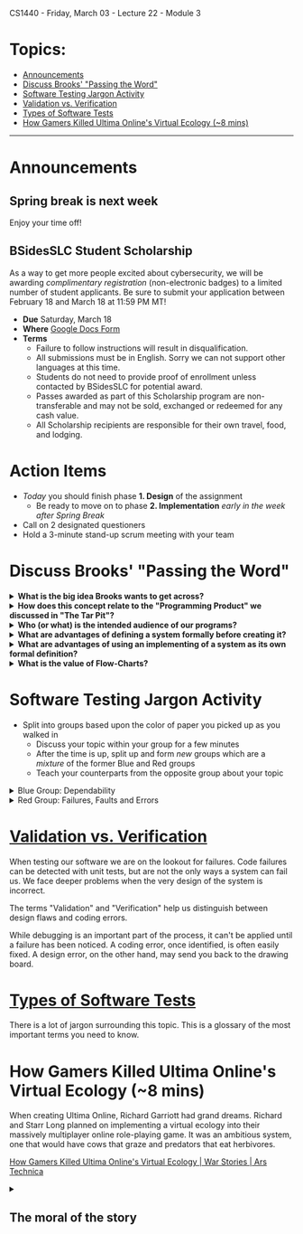 CS1440 - Friday, March 03 - Lecture 22 - Module 3

# Topics:
* [Announcements](#announcements)
* [Discuss Brooks' "Passing the Word"](#discuss-brooks-passing-the-word)
* [Software Testing Jargon Activity](#software-testing-jargon-activity)
* [Validation vs. Verification](#validation-vs-verification)
* [Types of Software Tests](#types-of-software-tests)
* [How Gamers Killed Ultima Online's Virtual Ecology (~8 mins)](#how-gamers-killed-ultima-onlines-virtual-ecology-8-mins)


------------------------------------------------------------
# Announcements

## Spring break is next week

Enjoy your time off!


## BSidesSLC Student Scholarship

As a way to get more people excited about cybersecurity, we will be awarding *complimentary registration* (non-electronic badges) to a limited number of student applicants. Be sure to submit your application between February 18 and March 18 at 11:59 PM MT!

*   **Due**   Saturday, March 18
*   **Where** [Google Docs Form](https://docs.google.com/forms/d/e/1FAIpQLScGA4stAQJASrG63AU-Ejh3Dl3T9GVuQvWp1LvpccDegsVTuw/viewform?mc_cid=f5a09fe30c&mc_eid=9b0796ddc7)
*   **Terms**
    - Failure to follow instructions will result in disqualification.
    - All submissions must be in English. Sorry we can not support other languages at this time.
    - Students do not need to provide proof of enrollment unless contacted by BSidesSLC for potential award. 
    - Passes awarded as part of this Scholarship program are non-transferable and may not be sold, exchanged or redeemed for any cash value.
    - All Scholarship recipients are responsible for their own travel, food, and lodging.


# Action Items

*   *Today* you should finish phase **1. Design** of the assignment
    *   Be ready to move on to phase **2. Implementation** *early in the week after Spring Break*
*	Call on 2 designated questioners
*	Hold a 3-minute stand-up scrum meeting with your team



# Discuss Brooks' "Passing the Word"

<details>
<summary><strong>What is the big idea Brooks wants to get across?</strong></summary>

*   Documentation is an important part of a healthy and complete programming
    product.
*   The manual should be written with the end-user in mind; Explain what the
    user will see, no more, no less

</details>


<details>
<summary><strong>How does this concept relate to the "Programming Product" we discussed in "The Tar Pit"?</strong></summary>

*   A program without a manual isn't a "Product"

</details>


<details>
<summary><strong>Who (or what) is the intended audience of our programs?</strong></summary>

*   People are, just as much as machines

</details>


<details>
<summary><strong>What are advantages of defining a system formally before creating it?</strong></summary>

*   System has a unified purpose, less rough edges
*   Some careful thought was spent on it

</details>

<details>
<summary><strong>What are advantages of using an implementing of a system as its own formal definition?</strong></summary>

*   Offers a final answer to obscure questions
*   Spend less time on documentation, more time on writing code

</details>

<details>
<summary><strong>What is the value of Flow-Charts?</strong></summary>

*   Despite being invented by real-life wizard John von Neumann, they lost much
    of their utility by the time structured programming languages were created
*   Despite their visual similarity, UML class diagrams *are not* flow-charts.
    *   A flow chart describes the flow of control in a running program.
    *   UML Class diagrams, apart from the distinction between dependency and
        associations, don't have too much to say about the runtime behavior of
        programs.

</details>



# Software Testing Jargon Activity

*   Split into groups based upon the color of paper you picked up as you walked in
    *   Discuss your topic within your group for a few minutes
    *   After the time is up, split up and form *new* groups which are a *mixture* of the former Blue and Red groups
    *   Teach your counterparts from the opposite group about your topic


<details>
<summary>Blue Group: Dependability</summary>

## [Software Dependability](../Testing_Software.md#software-dependability)

Laprie J.C. (1992) Dependability: Basic Concepts and Terminology. In: Laprie
J.C. (eds) Dependability: Basic Concepts and Terminology. Dependable Computing
and Fault-Tolerant Systems, vol 5. Springer, Vienna

> **Dependability** is defined as the trustworthiness of a computer system such
> that reliance can justifiably be placed on the service it delivers [Car 82].
> The service delivered by a system is its behavior as it is perceived by its
> user(s); a user is another system (human or physical) which interacts with
> the former.
>
> Depending on the application(s) intended for the system, different emphasis
> may be put on different facets of dependability, i.e. dependability may be
> viewed according to different, but complementary, properties, which enable
> the attributes of dependability to be defined:
>
> * with respect to the readiness for usage, dependable means **available**;
> * with respect to the continuity of service, dependable means **reliable**;
> * with respect to the avoidance of catastrophic consequences on the
>   environment, dependable means **safe**;
> * with respect to the prevention of unauthorized access and/or handling of
>   information, dependable means **secure**.


## Explain the following in your own words

0.  What does **available** mean to you?
    *   Usable in multiple ways
        *   If I can't use it, it's not available to me
        *   Undocumented code may be unavailable
        *   JS code isn't available to a Python user (you'd have to translate it first)
    *   downloaded & installed
    *   If the amazon cloud is down, that cloud app is **not** available
1.  Give an example of software that needs to be **available**
    *   Canvas
    *   Your OS
    *   Your browser
2.  How does **reliable** differ from **available**?
    *   Reliable code is consistent
    *   Reliable code must be consistently available
    *   Think of the uptime - how long does it run before crashing
3.  Devise an example illustrating the difference between **reliable** and **available**.
    *   If you're lactose intolerant, milk is always *available*, but you won't have a *reliable* experience if you drink it
4.  How does **safe** differ from **secure**?
    *   Safe software doesn't destroy things if/when it crashes
    *   Secure software keeps external bad actors out
    *   Secure software prevents unauthorized users from performing certain actions
5.  Devise an example illustrating the difference between **safe** and **secure**.
    *   If malware causes your *web browser* to crash, resulting in a minor inconvenience, it is **safe** but not **secure** (unauthorized user made it crash, but nothing was permanently damaged as a result).
    *   If malware causes your Bluetooth-connected *insulin pump* to crash, resulting in a trip to the ER, it is **unsafe** as well as **insecure**

</details>



<details>
<summary>Red Group: Failures, Faults and Errors</summary>

## [Failures vs. Faults vs. Errors](../Testing_Software.md#failures-vs-faults-vs-errors)

Laprie J.C. (1992) Dependability: Basic Concepts and Terminology. In: Laprie
J.C. (eds) Dependability: Basic Concepts and Terminology. Dependable Computing
and Fault-Tolerant Systems, vol 5. Springer, Vienna

> A system **failure** occurs when the delivered service no longer complies
> with the **specification**, the latter being an agreed description of the
> system's expected function and/or service.  An **error** is that part of the
> system state which is liable to lead to subsequent failure: an error
> affecting the service is an indication that a failure occurs or has occurred.
> The adjudged or hypothesized cause of an error is a **fault**.
>
> The development of a dependable computing system calls for the *combined*
> utilization of a set of methods which can be classed into:
>
> * **fault prevention**: how to prevent fault occurrence or introduction;
> * **fault tolerance**: how to provide a service complying with the
>   specification in spite of faults;
> * **fault removal**: how to reduce the presence (number, seriousness) of
>   faults;
> * **fault forecasting**: how to estimate the present number, the future
>   incidence, and the consequences of faults.
>
> Fault prevention and fault tolerance may be seen as constituting
> dependability **procurement**: how to *provide* the system with the ability
> to deliver a service complying with the specification; fault removal and
> fault forecasting may be seen as constituting dependability **validation**:
> how to *reach confidence* in the system's ability to deliver a service
> complying with the specification.


## Explain the following in your own words

0.  What is a **failure**?
    *   Software doesn't meet specifications (or expectations)
    *   The user experiences this
1.  What is a **fault**?
    *   The cause of the failure
    *   The underlying problem
    *   The developer will be able to find this (hopefully)
2.  What is an **error**?
    *   The specific part of the program that gives rise to a fault
3.  What is the **specification** of a piece of software?
    *   A document describing in great detail what the
4.  How do **failures** and **errors** differ from **faults**?
    *   Failures are externally manifested to the users
    *   A fault is what I think went wrong
    *   An error is the line(s) of code I can point to as being incorrect
5.  Why is it difficult for a system to comply with its specification?
    *   We're human, so we're bound to miss something
        *   Both while writing the specification, as well as writing the code

</details>



# [Validation vs. Verification](../Testing_Software.md#software-testing)

When testing our software we are on the lookout for failures.  Code failures can be detected with unit tests, but are not the only ways a system can fail us.  We face deeper problems when the very design of the system is incorrect.

The terms "Validation" and "Verification" help us distinguish between design flaws and coding errors.

While debugging is an important part of the process, it can't be applied until a failure has been noticed.  A coding error, once identified, is often easily fixed.  A design error, on the other hand, may send you back to the drawing board.



# [Types of Software Tests](../Testing_Software.md#types-of-software-tests)

There is a lot of jargon surrounding this topic.  This is a glossary of the most important terms you need to know.



# How Gamers Killed Ultima Online's Virtual Ecology (~8 mins)

When creating Ultima Online, Richard Garriott had grand dreams. Richard and Starr Long planned on implementing a virtual ecology into their massively multiplayer online role-playing game. It was an ambitious system, one that would have cows that graze and predators that eat herbivores.

[How Gamers Killed Ultima Online's Virtual Ecology | War Stories | Ars Technica](https://www.youtube.com/watch?v=KFNxJVTJleE)


<details>
<summary><h2>The moral of the story</h2></summary> 

Testing is good but you may still be woefully unprepared for the realities of the production environment.  Due to the sheer scale of the user base combined with their unique perspectives, your in-house tests will not address the issues they will discover.

Despite your best efforts, there are problems with your system that you'll just never discover until it becomes heavily used.

*   Scale of data; number of files, records as well as the sheer volume of data
*   Scale of network I/O
*   Scale of concurrent users
*   Your users will do things with your system that neither you nor your testers imagined possible
*   Beta-tests involving a sizable subset of your user base is one way to grapple with this problem.

</details>



